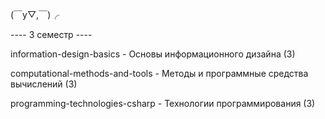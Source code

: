(￣y▽,￣)╭ 

---- 3 семестр ----

information-design-basics - Основы информационного дизайна (3)

computational-methods-and-tools - Методы и программные средства вычислений (3)

programming-technologies-csharp - Технологии программирования (3)
